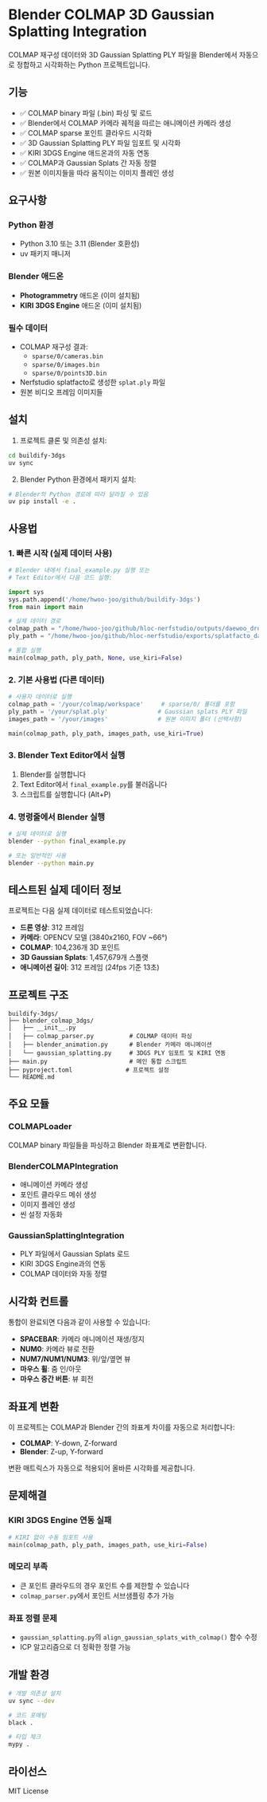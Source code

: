 # Blender COLMAP 3D Gaussian Splatting Integration

COLMAP 재구성 데이터와 3D Gaussian Splatting PLY 파일을 Blender에서 자동으로 정합하고 시각화하는 Python 프로젝트입니다.

## 기능

- ✅ COLMAP binary 파일 (.bin) 파싱 및 로드
- ✅ Blender에서 COLMAP 카메라 궤적을 따르는 애니메이션 카메라 생성
- ✅ COLMAP sparse 포인트 클라우드 시각화
- ✅ 3D Gaussian Splatting PLY 파일 임포트 및 시각화
- ✅ KIRI 3DGS Engine 애드온과의 자동 연동
- ✅ COLMAP과 Gaussian Splats 간 자동 정렬
- ✅ 원본 이미지들을 따라 움직이는 이미지 플레인 생성

## 요구사항

### Python 환경
- Python 3.10 또는 3.11 (Blender 호환성)
- uv 패키지 매니저

### Blender 애드온
- **Photogrammetry** 애드온 (이미 설치됨)
- **KIRI 3DGS Engine** 애드온 (이미 설치됨)

### 필수 데이터
- COLMAP 재구성 결과:
  - `sparse/0/cameras.bin`
  - `sparse/0/images.bin`
  - `sparse/0/points3D.bin`
- Nerfstudio splatfacto로 생성한 `splat.ply` 파일
- 원본 비디오 프레임 이미지들

## 설치

1. 프로젝트 클론 및 의존성 설치:
```bash
cd buildify-3dgs
uv sync
```

2. Blender Python 환경에서 패키지 설치:
```bash
# Blender의 Python 경로에 따라 달라질 수 있음
uv pip install -e .
```

## 사용법

### 1. 빠른 시작 (실제 데이터 사용)

```python
# Blender 내에서 final_example.py 실행 또는
# Text Editor에서 다음 코드 실행:

import sys
sys.path.append('/home/hwoo-joo/github/buildify-3dgs')
from main import main

# 실제 데이터 경로
colmap_path = "/home/hwoo-joo/github/hloc-nerfstudio/outputs/daewoo_drone_003_hloc_2/colmap"
ply_path = "/home/hwoo-joo/github/hloc-nerfstudio/exports/splatfacto_daewoo_drone_003/daewoo_drone_003_hloc/splatfacto_daewoo_drone_003_splat.ply"

# 통합 실행
main(colmap_path, ply_path, None, use_kiri=False)
```

### 2. 기본 사용법 (다른 데이터)

```python
# 사용자 데이터로 실행
colmap_path = '/your/colmap/workspace'     # sparse/0/ 폴더를 포함
ply_path = '/your/splat.ply'              # Gaussian splats PLY 파일
images_path = '/your/images'              # 원본 이미지 폴더 (선택사항)

main(colmap_path, ply_path, images_path, use_kiri=True)
```

### 3. Blender Text Editor에서 실행

1. Blender를 실행합니다
2. Text Editor에서 `final_example.py`를 불러옵니다
3. 스크립트를 실행합니다 (Alt+P)

### 4. 명령줄에서 Blender 실행

```bash
# 실제 데이터로 실행
blender --python final_example.py

# 또는 일반적인 사용
blender --python main.py
```

## 테스트된 실제 데이터 정보

프로젝트는 다음 실제 데이터로 테스트되었습니다:

- **드론 영상**: 312 프레임
- **카메라**: OPENCV 모델 (3840x2160, FOV ~66°)
- **COLMAP**: 104,236개 3D 포인트
- **3D Gaussian Splats**: 1,457,679개 스플랫
- **애니메이션 길이**: 312 프레임 (24fps 기준 13초)

## 프로젝트 구조

```
buildify-3dgs/
├── blender_colmap_3dgs/
│   ├── __init__.py
│   ├── colmap_parser.py          # COLMAP 데이터 파싱
│   ├── blender_animation.py      # Blender 카메라 애니메이션
│   └── gaussian_splatting.py     # 3DGS PLY 임포트 및 KIRI 연동
├── main.py                       # 메인 통합 스크립트
├── pyproject.toml               # 프로젝트 설정
└── README.md
```

## 주요 모듈

### COLMAPLoader
COLMAP binary 파일들을 파싱하고 Blender 좌표계로 변환합니다.

### BlenderCOLMAPIntegration
- 애니메이션 카메라 생성
- 포인트 클라우드 메쉬 생성
- 이미지 플레인 생성
- 씬 설정 자동화

### GaussianSplattingIntegration
- PLY 파일에서 Gaussian Splats 로드
- KIRI 3DGS Engine과의 연동
- COLMAP 데이터와 자동 정렬

## 시각화 컨트롤

통합이 완료되면 다음과 같이 사용할 수 있습니다:

- **SPACEBAR**: 카메라 애니메이션 재생/정지
- **NUM0**: 카메라 뷰로 전환
- **NUM7/NUM1/NUM3**: 위/앞/옆면 뷰
- **마우스 휠**: 줌 인/아웃
- **마우스 중간 버튼**: 뷰 회전

## 좌표계 변환

이 프로젝트는 COLMAP과 Blender 간의 좌표계 차이를 자동으로 처리합니다:

- **COLMAP**: Y-down, Z-forward
- **Blender**: Z-up, Y-forward

변환 매트릭스가 자동으로 적용되어 올바른 시각화를 제공합니다.

## 문제해결

### KIRI 3DGS Engine 연동 실패
```python
# KIRI 없이 수동 임포트 사용
main(colmap_path, ply_path, images_path, use_kiri=False)
```

### 메모리 부족
- 큰 포인트 클라우드의 경우 포인트 수를 제한할 수 있습니다
- `colmap_parser.py`에서 포인트 서브샘플링 추가 가능

### 좌표 정렬 문제
- `gaussian_splatting.py`의 `align_gaussian_splats_with_colmap()` 함수 수정
- ICP 알고리즘으로 더 정확한 정렬 가능

## 개발 환경

```bash
# 개발 의존성 설치
uv sync --dev

# 코드 포매팅
black .

# 타입 체크
mypy .
```

## 라이선스

MIT License